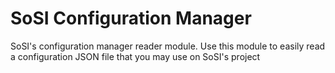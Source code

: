 # SoSI Configuration Manager
SoSI's configuration manager reader module. Use this module to easily read a configuration JSON file that you may use on SoSI's project
